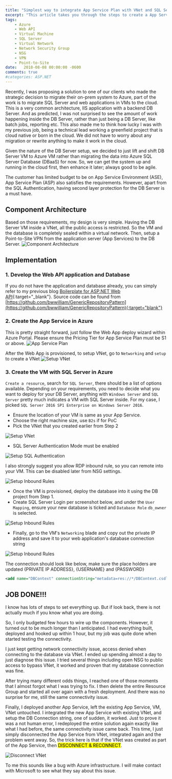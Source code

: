 ```yaml
---
title: "Simplest way to integrate App Service Plan with VNet and SQL Server Database"
excerpt: "This article takes you through the steps to create a App Service Plan (ASP) integrated with VNet. The web app then talks via Point-to-Site VPN to a backend SQL Database in a VM living in the virtual network."
tags: 
    - Azure
    - Web API
    - Virtual Machine
    - SQL Server
    - Virtual Network
    - Network Security Group
    - NSG
    - VPN
    - Point-to-Site
date:   2018-08-08 00:00:00 -0600
comments: true
#categories: ASP.NET
---
```


Recently, I was proposing a solution to one of our clients who made the strategic decision to migrate their on-prem system to Azure, part of the work is to migrate SQL Server and web applications in VMs to the cloud. This is a very common architecture, IIS application with a backend DB Server. And as predicted, I was not surprised to see the amount of work happening inside the DB Server, rather than just being a DB Server, like batch jobs, reporting etc. This also made me to think how lucky I was with my previous job, being a technical lead working a greenfield project that is cloud native or born in the cloud. We did not have to worry about any migration or rewrite anything to make it work in the cloud.

Given the nature of the DB Server setup, we decided to just lift and shift DB Server VM to Azure VM rather than migrating the data into Azure SQL Server Database (DBaaS) for now. So, we can get the system up and running in the cloud first, then enhance it later; always good to be agile. 

The customer has limited budget to be on App Service Environment (ASE), App Service Plan (ASP) also satisfies the requirements. However, apart from the SQL Authentication, having second layer protection for the DB Server is a must have.

## Component Architecture
Based on those requirements, my design is very simple. Having the DB Server VM inside a VNet, all the public access is restricted. So the VM and the database is completely sealed within a virtual network. Then, setup a Point-to-Site VPN from the application server (App Services) to the DB Server.
![Component Architecture]({{"/assets/images/asp-vnet-integration/asp-vnet.png"}})

## Implementation 
### 1. Develop the Web API application and Database 
If you do not have the application and database already, you can simply refer to my previous blog [Boilerplate for ASP.NET Web API]({{"http://williamwang.info/boilerplate-web-api/"}}){:target="_blank"}. 
Source code can be found from [https://github.com/bwwilliam/GenericRepositoryPattern](https://github.com/bwwilliam/GenericRepositoryPattern){:target="blank"}

### 2. Create the App Service in Azure
This is pretty straight forward, just follow the Web App deploy wizard within Azure Portal.
Please ensure the Pricing Tier for App Service Plan must be S1 or above. 
![App Service Plan]({{"/assets/images/asp-vnet-integration/asp-wizard.JPG"}})

After the Web App is provisioned, to setup VNet, go to `Networking` and `setup` to create a VNet
![Setup VNet]({{"/assets/images/asp-vnet-integration/VNet-setup.JPG"}})

### 3. Create the VM with SQL Server in Azure
`Create a resource`, search for `SQL Server`, there should be a list of options available. Depending on your requirements, you need to decide what you want to deploy for your DB Server, anything with `Windows Server` and `SQL Server` pretty much indicates a VM with SQL Server inside. For my case, I picked `SQL Server 2016 SP1 Enterprise on Windows Server 2016`.

* Ensure the location of your VM is same as your App Service.
* Choose the right machine size, use `B2s` if for PoC
* Pick the VNet that you created earlier from Step 2

![Setup VNet]({{"/assets/images/asp-vnet-integration/VM-VNet.JPG"}})
* SQL Server Authentication Mode must be enabled

![Setup SQL Authentication]({{"/assets/images/asp-vnet-integration/SQL-connectivity-Authentication-Mode.JPG"}})

I also strongly suggest you allow RDP inbound rule, so you can remote into your VM. This can be disabled later from NSG settings.

![Setup Inbound Rules]({{"/assets/images/asp-vnet-integration/inbound-rules.JPG"}})
* Once the VM is provisioned, deploy the database into it using the DB project from Step 1. 
* Create SQL Server Login per screenshot below, and under the `User Mapping`, ensure your new database is ticked and `Database Role` `db_owner` is selected. 

![Setup Inbound Rules]({{"/assets/images/asp-vnet-integration/DBLogins.JPG"}})

* Finally, go to the VM's `Networking` blade and copy out the private IP address and save it to your web application's database connection string

![Setup Inbound Rules]({{"/assets/images/asp-vnet-integration/NSG.JPG"}})

The connection should look like below, make sure the place holders are updated {PRIVATE IP ADDRESS}, {USERNAME} and {PASSWORD}

```xml
<add name="DBContext" connectionString="metadata=res://*/DBContext.csdl|res://*/DBContext.ssdl|res://*/DBContext.msl;provider=System.Data.SqlClient;provider connection string=&quot;Server=tcp:{PRIVATE IP ADDRESS},1433;Initial Catalog=Temp;Persist Security Info=False;User ID={USERNAME};Password={PASSWORD};MultipleActiveResultSets=False;Encrypt=True;TrustServerCertificate=True;Connection Timeout=30;App=EntityFramework&quot;" providerName="System.Data.EntityClient" />
```
## JOB DONE!!!
I know has lots of steps to set everything up. But if look back, there is not actually much if you know what you are doing.

So, I only budgeted few hours to wire up the components. However, it turned out to be much longer than I anticipated. I had everything built, deployed and hooked up within 1 hour, but my job was quite done when started testing the connectivity. 

I just kept getting network connectivity issue, access denied when connecting to the database via VNet. I ended up spending almost a day to just diagnose this issue. I tried several things including open NSG to public access to bypass VNet, it worked and proven that my database connection was fine. 

After trying many different odds things, I reached one of those moments that I almost forgot what I was trying to fix. I then delete the entire Resource Group and started all over again with a fresh deployment. And there was no surprise for me, still the same connectivity issue.

Finally, I deployed another App Service, left the existing App Service, VM, VNet untouched. I integrated the new App Service with existing VNet, and setup the DB Connection string, one of sudden, it worked. Just to prove it was a not human error, I redeployed the entire solution again exactly like what I had before, the same connectivity issue came back. This time, I just simply disconnected the App Service from VNet, integrated again and the problem went away. So, the trick here is that if the VNet was created as part of the App Service, then <mark>DISCONNECT & RECONNECT</mark>. 

![Disconnect VNet]({{"/assets/images/asp-vnet-integration/disconnect-vnet.JPG"}})

To me this sounds like a bug with Azure infrastructure. I will make contact with Microsoft to see what they say about this issue.



